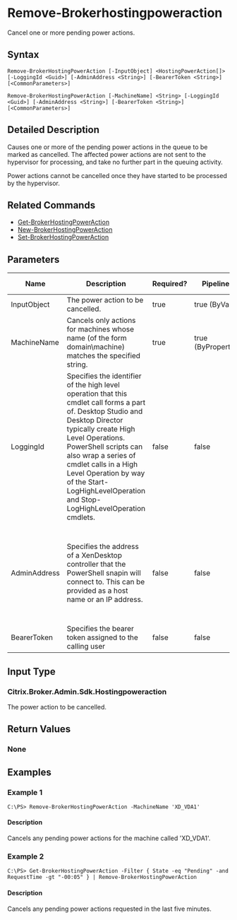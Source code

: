﻿
# Remove-Brokerhostingpoweraction
Cancel one or more pending power actions.
## Syntax
```
Remove-BrokerHostingPowerAction [-InputObject] <HostingPowerAction[]> [-LoggingId <Guid>] [-AdminAddress <String>] [-BearerToken <String>] [<CommonParameters>]

Remove-BrokerHostingPowerAction [-MachineName] <String> [-LoggingId <Guid>] [-AdminAddress <String>] [-BearerToken <String>] [<CommonParameters>]
```
## Detailed Description
Causes one or more of the pending power actions in the queue to be marked as cancelled. The affected power actions are not sent to the hypervisor for processing, and take no further part in the queuing activity.

Power actions cannot be cancelled once they have started to be processed by the hypervisor.


## Related Commands

* [Get-BrokerHostingPowerAction](../Get-BrokerHostingPowerAction/)
* [New-BrokerHostingPowerAction](../New-BrokerHostingPowerAction/)
* [Set-BrokerHostingPowerAction](../Set-BrokerHostingPowerAction/)
## Parameters
| Name   | Description | Required? | Pipeline Input | Default Value |
| --- | --- | --- | --- | --- |
| InputObject | The power action to be cancelled. | true | true (ByValue) |  |
| MachineName | Cancels only actions for machines whose name (of the form domain\\machine) matches the specified string. | true | true (ByPropertyName) |  |
| LoggingId | Specifies the identifier of the high level operation that this cmdlet call forms a part of. Desktop Studio and Desktop Director typically create High Level Operations. PowerShell scripts can also wrap a series of cmdlet calls in a High Level Operation by way of the Start-LogHighLevelOperation and Stop-LogHighLevelOperation cmdlets. | false | false |  |
| AdminAddress | Specifies the address of a XenDesktop controller that the PowerShell snapin will connect to. This can be provided as a host name or an IP address. | false | false | Localhost. Once a value is provided by any cmdlet, this value will become the default. |
| BearerToken | Specifies the bearer token assigned to the calling user | false | false |  |

## Input Type

### Citrix.Broker.Admin.Sdk.Hostingpoweraction
The power action to be cancelled.
## Return Values

### None

## Examples

### Example 1
```
C:\PS> Remove-BrokerHostingPowerAction -MachineName 'XD_VDA1'
```
#### Description
Cancels any pending power actions for the machine called 'XD\_VDA1'.
### Example 2
```
C:\PS> Get-BrokerHostingPowerAction -Filter { State -eq "Pending" -and RequestTime -gt "-00:05" } | Remove-BrokerHostingPowerAction
```
#### Description
Cancels any pending power actions requested in the last five minutes.
